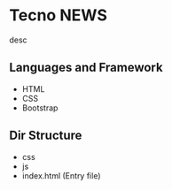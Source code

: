 # Tecno NEWS

desc


## Languages and Framework

* HTML
* CSS
* Bootstrap

## Dir Structure

* css
* js
* index.html (Entry file)

